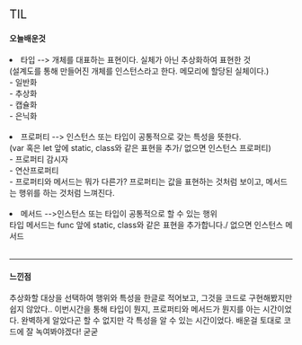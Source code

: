 <span style="font-size:150%">TIL</span>  

#### 오늘배운것 
<li> 타입 --> 개체를 대표하는 표현이다. 실체가 아닌 추상화하여 표현한 것</li>
(설계도를 통해 만들어진 개체를 인스턴스라고 한다. 메모리에 할당된 실체이다.)<br>
 - 일반화<br>
 - 추상화<br>
 - 캡슐화 <br>
 - 은닉화   <br><br/>
<li> 프로퍼티 --> 인스턴스 또는 타입이 공통적으로 갖는 특성을 뜻한다.<br>
(var 혹은 let 앞에 static, class와 같은 표현을 추가/ 없으면 인스턴스 프로퍼티)</li>
 - 프로퍼티 감시자<br>
 - 연산프로퍼티<br>
 - 프로퍼티와 메서드는 뭐가 다른가? 프로퍼티는 값을 표현하는 것처럼 보이고, 메서드는 행위를 하는 것처럼 느껴진다.<br><br/>
<li>메서드 -->인스턴스 또는 타입이 공통적으로 할 수 있는 행위<br>
타입 메서드는 func 앞에 static, class와 같은 표현을 추가합니다./ 없으면 인스턴스 메서드</li><br>

___
#### 느낀점
추상화할 대상을 선택하여 행위와 특성을 한글로 적어보고, 그것을 코드로 구현해봤지만 쉽지 않았다.. 이번시간을 통해 타입이 뭔지, 프로퍼티와 메서드가 뭔지를 아는 시간이었다. 완벽하게 알았다곤 할 수 없지만 각 특성을 알 수 있는 시간이었다. 배운걸 토대로 코드에 잘 녹여봐야겠다!
굳굳
